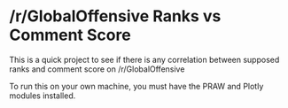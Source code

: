 # /r/GlobalOffensive Ranks vs Comment Score

This is a quick project to see if there is any correlation between supposed ranks and comment score on /r/GlobalOffensive

To run this on your own machine, you must have the PRAW and Plotly modules installed.
